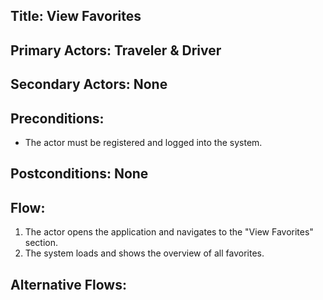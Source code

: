 ## Title: View Favorites

## Primary Actors: Traveler & Driver
## Secondary Actors: None

## Preconditions:
- The actor must be registered and logged into the system.

## Postconditions: None

## Flow:
1. The actor opens the application and navigates to the "View Favorites" section.
2. The system loads and shows the overview of all favorites.

## Alternative Flows: